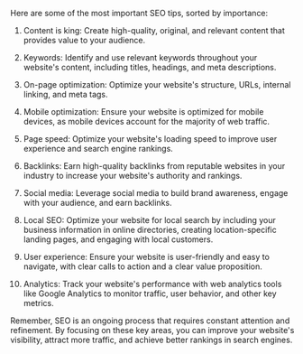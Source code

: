 Here are some of the most important SEO tips, sorted by importance:

1. Content is king: Create high-quality, original, and relevant content that provides value to your audience.

2. Keywords: Identify and use relevant keywords throughout your website's content, including titles, headings, and meta descriptions.

3. On-page optimization: Optimize your website's structure, URLs, internal linking, and meta tags.

4. Mobile optimization: Ensure your website is optimized for mobile devices, as mobile devices account for the majority of web traffic.

5. Page speed: Optimize your website's loading speed to improve user experience and search engine rankings.

6. Backlinks: Earn high-quality backlinks from reputable websites in your industry to increase your website's authority and rankings.

7. Social media: Leverage social media to build brand awareness, engage with your audience, and earn backlinks.

8. Local SEO: Optimize your website for local search by including your business information in online directories, creating location-specific landing pages, and engaging with local customers.

9. User experience: Ensure your website is user-friendly and easy to navigate, with clear calls to action and a clear value proposition.

10. Analytics: Track your website's performance with web analytics tools like Google Analytics to monitor traffic, user behavior, and other key metrics.

Remember, SEO is an ongoing process that requires constant attention and refinement. By focusing on these key areas, you can improve your website's visibility, attract more traffic, and achieve better rankings in search engines.




